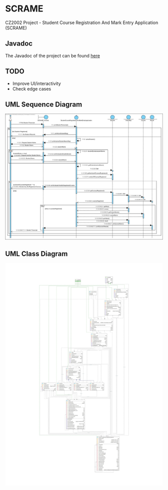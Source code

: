 # SCRAME
CZ2002 Project - Student Course Registration And Mark Entry Application (SCRAME)

## Javadoc
The Javadoc of the project can be found [here](https://l0rem1psum.github.io/SCRAME/overview-summary.html)

## TODO
* Improve UI/interactivity
* Check edge cases

## UML Sequence Diagram
![SCRAME UML Sequnce Diagram](https://github.com/l0rem1psum/SCRAME/blob/master/UML%20Sequence%20Diagram.jpg?raw=true)

## UML Class Diagram
![SCRAME UML Class Diagram](https://github.com/l0rem1psum/SCRAME/blob/master/UML%20Class%20Diagram.jpg?raw=true)
